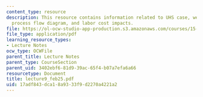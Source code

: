 ```yaml
---
content_type: resource
description: This resource contains information related to UHS case, webvan case,
  process flow diagram, and labor cost impacts.
file: https://ol-ocw-studio-app-production.s3.amazonaws.com/courses/15-760a-operations-management-spring-2002/17adf843dca18a9333f9d2270a4221a2_lecture9_feb25.pdf
file_type: application/pdf
learning_resource_types:
- Lecture Notes
ocw_type: OCWFile
parent_title: Lecture Notes
parent_type: CourseSection
parent_uid: 3402ebf6-81d9-39ac-65f4-b07a7efa6a66
resourcetype: Document
title: lecture9_feb25.pdf
uid: 17adf843-dca1-8a93-33f9-d2270a4221a2
---
```

